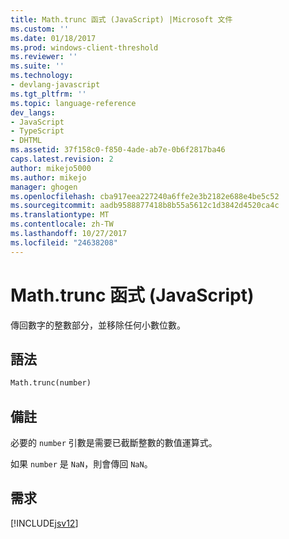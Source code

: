 ```yaml
---
title: Math.trunc 函式 (JavaScript) |Microsoft 文件
ms.custom: ''
ms.date: 01/18/2017
ms.prod: windows-client-threshold
ms.reviewer: ''
ms.suite: ''
ms.technology:
- devlang-javascript
ms.tgt_pltfrm: ''
ms.topic: language-reference
dev_langs:
- JavaScript
- TypeScript
- DHTML
ms.assetid: 37f158c0-f850-4ade-ab7e-0b6f2817ba46
caps.latest.revision: 2
author: mikejo5000
ms.author: mikejo
manager: ghogen
ms.openlocfilehash: cba917eea227240a6ffe2e3b2182e688e4be5c52
ms.sourcegitcommit: aadb9588877418b8b55a5612c1d3842d4520ca4c
ms.translationtype: MT
ms.contentlocale: zh-TW
ms.lasthandoff: 10/27/2017
ms.locfileid: "24638208"
---
```

# <a name="mathtrunc-function-javascript"></a>Math.trunc 函式 (JavaScript)
傳回數字的整數部分，並移除任何小數位數。  
  
## <a name="syntax"></a>語法  
  
```vb  
Math.trunc(number)  
```  
  
## <a name="remarks"></a>備註  
 必要的 `number` 引數是需要已截斷整數的數值運算式。  
  
 如果 `number` 是 `NaN`，則會傳回 `NaN`。  
  
## <a name="requirements"></a>需求  
 [!INCLUDE[jsv12](../../javascript/reference/includes/jsv12-md.md)]